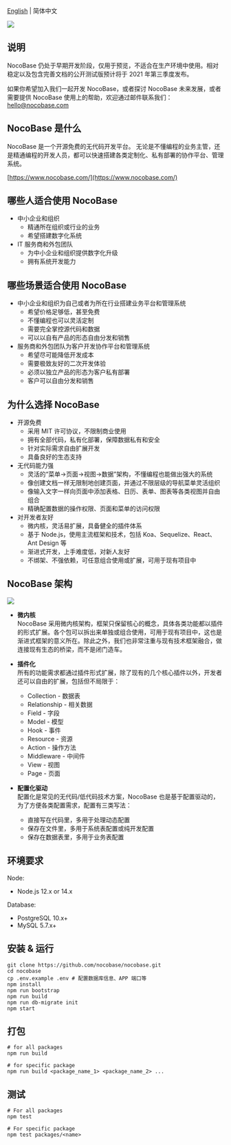 [English](./README.md) | 简体中文

![](https://nocobase.oss-cn-beijing.aliyuncs.com/b44a2146ad4c4b20e6f7fe52a0e8d04e.png)  
  
  
说明
----------
NocoBase 仍处于早期开发阶段，仅用于预览，不适合在生产环境中使用。相对稳定以及包含完善文档的公开测试版预计将于 2021 年第三季度发布。

如果你希望加入我们一起开发 NocoBase，或者探讨 NocoBase 未来发展，或者需要提供 NocoBase 使用上的帮助，欢迎通过邮件联系我们：hello@nocobase.com

NocoBase 是什么
----------
NocoBase 是一个开源免费的无代码开发平台。
无论是不懂编程的业务主管，还是精通编程的开发人员，都可以快速搭建各类定制化、私有部署的协作平台、管理系统。  

[https://www.nocobase.com/](https://www.nocobase.com/)

哪些人适合使用 NocoBase
----------
- 中小企业和组织
   - 精通所在组织或行业的业务
   - 希望搭建数字化系统
- IT 服务商和外包团队
   - 为中小企业和组织提供数字化升级
   - 拥有系统开发能力

哪些场景适合使用 NocoBase
----------
- 中小企业和组织为自己或者为所在行业搭建业务平台和管理系统
   - 希望价格足够低，甚至免费
   - 不懂编程也可以灵活定制
   - 需要完全掌控源代码和数据
   - 可以以自有产品的形态自由分发和销售
- 服务商和外包团队为客户开发协作平台和管理系统
   - 希望尽可能降低开发成本
   - 需要极致友好的二次开发体验
   - 必须以独立产品的形态为客户私有部署
   - 客户可以自由分发和销售

为什么选择 NocoBase
----------
- 开源免费
   - 采用 MIT 许可协议，不限制商业使用
   - 拥有全部代码，私有化部署，保障数据私有和安全
   - 针对实际需求自由扩展开发
   - 具备良好的生态支持
- 无代码能力强
   - 灵活的“菜单→页面→视图→数据”架构，不懂编程也能做出强大的系统
   - 像创建文档一样无限制地创建页面，并通过不限层级的导航菜单灵活组织
   - 像输入文字一样向页面中添加表格、日历、表单、图表等各类视图并自由组合
   - 精确配置数据的操作权限、页面和菜单的访问权限
- 对开发者友好
   - 微内核，灵活易扩展，具备健全的插件体系
   - 基于 Node.js，使用主流框架和技术，包括 Koa、Sequelize、React、Ant Design 等
   - 渐进式开发，上手难度低，对新人友好
   - 不绑架、不强依赖，可任意组合使用或扩展，可用于现有项目中

NocoBase 架构
----------
![](https://nocobase.oss-cn-beijing.aliyuncs.com/4fde069587182dacbdb00b020d914404.jpg)

- **微内核**  
NocoBase 采用微内核架构，框架只保留核心的概念，具体各类功能都以插件的形式扩展。各个包可以拆出来单独或组合使用，可用于现有项目中，这也是渐进式框架的意义所在。除此之外，我们也非常注重与现有技术框架融合，做连接现有生态的桥梁，而不是闭门造车。

- **插件化**  
所有的功能需求都通过插件形式扩展，除了现有的几个核心插件以外，开发者还可以自由的扩展，包括但不局限于：
   - Collection - 数据表
   - Relationship - 相关数据
   - Field - 字段
   - Model - 模型
   - Hook - 事件
   - Resource - 资源
   - Action - 操作方法
   - Middleware - 中间件
   - View - 视图
   - Page - 页面

- **配置化驱动**  
配置化是常见的无代码/低代码技术方案，NocoBase 也是基于配置驱动的，为了方便各类配置需求，配置有三类写法：
   - 直接写在代码里，多用于处理动态配置
   - 保存在文件里，多用于系统表配置或纯开发配置
   - 保存在数据表里，多用于业务表配置

环境要求
----------

Node:

- Node.js 12.x or 14.x

Database:

- PostgreSQL 10.x+
- MySQL 5.7.x+

安装 & 运行
----------

~~~shell
git clone https://github.com/nocobase/nocobase.git
cd nocobase
cp .env.example .env # 配置数据库信息、APP 端口等
npm install
npm run bootstrap
npm run build
npm run db-migrate init
npm start
~~~

打包
----------

~~~shell
# for all packages
npm run build

# for specific package
npm run build <package_name_1> <package_name_2> ...
~~~

测试
----------

~~~
# For all packages
npm test

# For specific package
npm test packages/<name>
~~~
